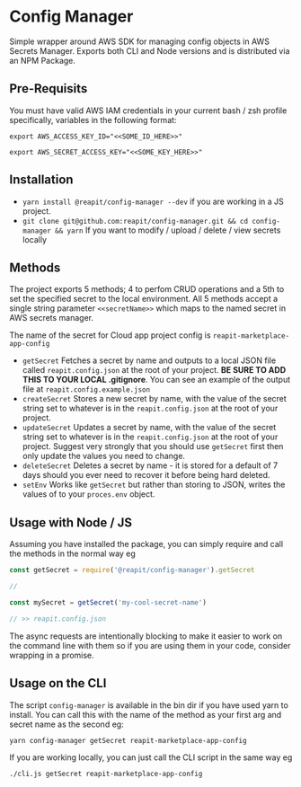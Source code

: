 # Config Manager

Simple wrapper around AWS SDK for managing config objects in AWS Secrets Manager. Exports both CLI and Node versions and is distributed via an NPM Package.

## Pre-Requisits

You must have valid AWS IAM credentials in your current bash / zsh profile specifically, variables in the following format:

`export AWS_ACCESS_KEY_ID="<<SOME_ID_HERE>>"`

`export AWS_SECRET_ACCESS_KEY="<<SOME_KEY_HERE>>"`

## Installation

- `yarn install @reapit/config-manager --dev` if you are working in a JS project.
- `git clone git@github.com:reapit/config-manager.git && cd config-manager && yarn` If you want to modify / upload / delete / view secrets locally

## Methods

The project exports 5 methods; 4 to perfom CRUD operations and a 5th to set the specified secret to the local environment. All 5 methods accept a single string parameter `<<secretName>>` which maps to the named secret in AWS secrets manager. 

The name of the secret for Cloud app project config is `reapit-marketplace-app-config`

- `getSecret` Fetches a secret by name and outputs to a local JSON file called `reapit.config.json` at the root of your project. **BE SURE TO ADD THIS TO YOUR LOCAL .gitignore**. You can see an example of the output file at  `reapit.config.example.json`
- `createSecret` Stores a new secret by name, with the value of the secret string set to whatever is in the `reapit.config.json` at the root of your project.
- `updateSecret` Updates a secret by name, with the value of the secret string set to whatever is in the `reapit.config.json` at the root of your project. Suggest very strongly that you should use `getSecret` first then only update the values you need to change.
- `deleteSecret` Deletes a secret by name - it is stored for a default of 7 days should you ever need to recover it before being hard deleted.
- `setEnv` Works like `getSecret` but rather than storing to JSON, writes the values of to your `proces.env` object.

## Usage with Node / JS

Assuming you have installed the package, you can simply require and call the methods in the normal way eg

```js
const getSecret = require('@reapit/config-manager').getSecret

//

const mySecret = getSecret('my-cool-secret-name')

// >> reapit.config.json

```
The async requests are intentionally blocking to make it easier to work on the command line with them so if you are using them in your code, consider wrapping in a promise.

## Usage on the CLI

The script `config-manager` is available in the bin dir if you have used yarn to install. You can call this with the name of the method as your first arg and secret name as the second eg:

`yarn config-manager getSecret reapit-marketplace-app-config`

If you are working locally, you can just call the CLI script in the same way eg

`./cli.js getSecret reapit-marketplace-app-config`
